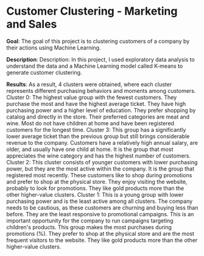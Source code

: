 # Customer Clustering - Marketing and Sales

**Goal**: The goal of this project is to clustering customers of a company by their actions using Machine Learning.

**Description**: Description: In this project, I used exploratory data analysis to understand the data and a Machine Learning model called K-means to generate customer clustering.

**Results**: As a result, 4 clusters were obtained, where each cluster represents different purchasing behaviors and moments among customers. Cluster 0: The highest value group with the fewest customers. They purchase the most and have the highest average ticket. They have high purchasing power and a higher level of education. They prefer shopping by catalog and directly in the store. Their preferred categories are meat and wine. Most do not have children at home and have been registered customers for the longest time. Cluster 3: This group has a significantly lower average ticket than the previous group but still brings considerable revenue to the company. Customers have a relatively high annual salary, are older, and usually have one child at home. It is the group that most appreciates the wine category and has the highest number of customers. Cluster 2: This cluster consists of younger customers with lower purchasing power, but they are the most active within the company. It is the group that registered most recently. These customers like to shop during promotions and prefer to shop at the physical store. They enjoy visiting the website, probably to look for promotions. They like gold products more than the other higher-value clusters. Cluster 1: This is a young group with lower purchasing power and is the least active among all clusters. The company needs to be cautious, as these customers are churning and buying less than before. They are the least responsive to promotional campaigns. This is an important opportunity for the company to run campaigns targeting children's products. This group makes the most purchases during promotions (%). They prefer to shop at the physical store and are the most frequent visitors to the website. They like gold products more than the other higher-value clusters.